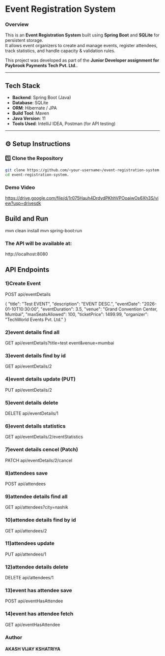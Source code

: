# Event Registration System

### Overview
This is an **Event Registration System** built using **Spring Boot** and **SQLite** for persistent storage.  
It allows event organizers to create and manage events, register attendees, track statistics, and handle capacity & validation rules.

This project was developed as part of the **Junior Developer assignment for Paybrook Payments Tech Pvt. Ltd.**.

---

## Tech Stack

- **Backend**: Spring Boot (Java)
- **Database**: SQLite
- **ORM**: Hibernate / JPA
- **Build Tool**: Maven
- **Java Version**: 11
- **Tools Used**: IntelliJ IDEA, Postman (for API testing)

---

## ⚙️ Setup Instructions

### 1️⃣ Clone the Repository
```bash
git clone https://github.com/<your-username>/event-registration-system.git
cd event-registration-system.
```


### Demo Video

https://drive.google.com/file/d/1r075Hauh4DrdydPKhhVPOoaiwOs6Xh3S/view?usp=drivesdk

## Build and Run
mvn clean install
mvn spring-boot:run

### The API will be available at:
http://localhost:8080

## API Endpoints
### 1)Create Event
POST api/eventDetails

{
  "title": "Test EVENT",
  "description": "EVENT DESC.",
  "eventDate": "2026-01-10T10:30:00",
  "eventDuration": 3.5,
  "venue": "Grand Convention Center, Mumbai",
  "maxSeatsAllowed": 100,
  "ticketPrice": 1499.99,
  "organizer": "TechWorld Events Pvt. Ltd."
}
### 2)event details find all
GET api/eventDetails?title=test event&venue=mumbai

### 3)event details find by id
GET api/eventDetails/2

### 4)event details update (PUT)
PUT api/eventDetails/2

### 5)event details delete
DELETE api/eventDetails/1

### 6)event details statistics
GET api/eventDetails/2/eventStatistics

### 7)event details cencel (Patch)
PATCH api/eventDetails/2/cancel

### 8)attendees save
POST api/attendees

### 9)attendee details find all
GET api/attendees?city=nashik

### 10)attendee details find by id
GET api/attendees/2

### 11)attendees update
PUT api/attendees/1

### 12)attendee details delete
DELETE api/attendees/1

### 13)event has attendee save
POST api/eventHasAttendee

### 14)event has attendee fetch
GET api/eventHasAttendee

### Author
#### AKASH VIJAY KSHATRIYA

